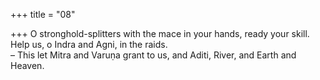 +++
title = "08"

+++
O stronghold-splitters with the mace in your hands, ready your skill.  Help us, o Indra and Agni, in the raids.  
– This let Mitra and Varuṇa grant to us, and Aditi, River, and Earth and  Heaven.  